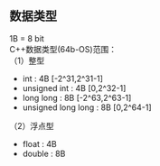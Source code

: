 ## 数据类型
1B = 8 bit  
C++数据类型(64b-OS)范围：  
（1）整型  
* int : 4B [-2^31,2^31-1]
* unsigned int : 4B [0,2^32-1]
* long long : 8B [-2^63,2^63-1]
* unsigned long long : 8B [0,2^64-1]

（2）浮点型  
* float : 4B
* double : 8B
